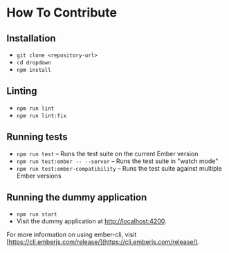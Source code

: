 # How To Contribute

## Installation

* `git clone <repository-url>`
* `cd dropdown`
* `npm install`

## Linting

* `npm run lint`
* `npm run lint:fix`

## Running tests

* `npm run test` – Runs the test suite on the current Ember version
* `npm run test:ember -- --server` – Runs the test suite in "watch mode"
* `npm run test:ember-compatibility` – Runs the test suite against multiple Ember versions

## Running the dummy application

* `npm run start`
* Visit the dummy application at [http://localhost:4200](http://localhost:4200).

For more information on using ember-cli, visit [https://cli.emberjs.com/release/](https://cli.emberjs.com/release/).
